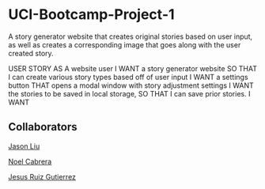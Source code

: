 # UCI-Bootcamp-Project-1
A story generator website that creates original stories based on user input, as well as creates a corresponding image that goes along with the user created story.

USER STORY
AS A website user
I WANT a story generator website
SO THAT I can create various story types based off of user input
I WANT a settings button
THAT opens a modal window with story adjustment settings
I WANT the stories to be saved in local storage,
SO THAT I can save prior stories.
I WANT

## Collaborators

[Jason Liu](https://github.com/jy8liu)

[Noel Cabrera](https://github.com/electricfrog1)

[Jesus Ruiz Gutierrez](https://github.com/jesse437)
